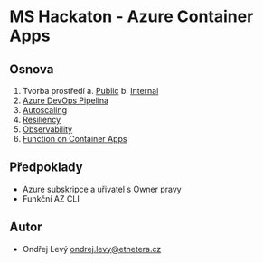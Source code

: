 # MS Hackaton - Azure Container Apps

## Osnova
1. Tvorba prostředí
    a. [Public](./01-Prostredi-basic.md)
    b. [Internal](01b-Prostredi-internal.md)
2. [Azure DevOps Pipelina](./02-DevOpsPipeline.md)
3. [Autoscaling](./03-Autoscaling.md)
4. [Resiliency](./04-Resiliency.md)
5. [Observability](./05-Observability.md)
6. [Function on Container Apps](./06-Function-on-ContainerApps.md)



## Předpoklady
- Azure subskripce a uřivatel s Owner pravy
- Funkční AZ CLI


## Autor
- Ondřej Levý  ondrej.levy@etnetera.cz